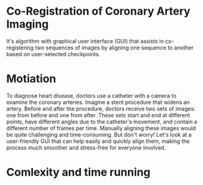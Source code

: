 # Co-Registration of Coronary Artery Imaging

It's algorithm with graphical user interface (GUI) that assists in co-registering two sequences of images by aligning one sequence to another based on user-selected checkpoints.

# Motiation

To diagnose heart disease, doctors use a catheter with a camera to examine the coronary arteries. Imagine a stent procedure that widens an artery. Before and after the procedure, doctors receive two sets of images: one from before and one from after. These sets start and end at different points, have different angles due to the catheter's movement, and contain a different number of frames per time. Manually aligning these images would be quite challenging and time-consuming. But don't worry! Let's look at a user-friendly GUI that can help easily and quickly align them, making the process much smoother and stress-free for everyone involved.

# Comlexity and time running


